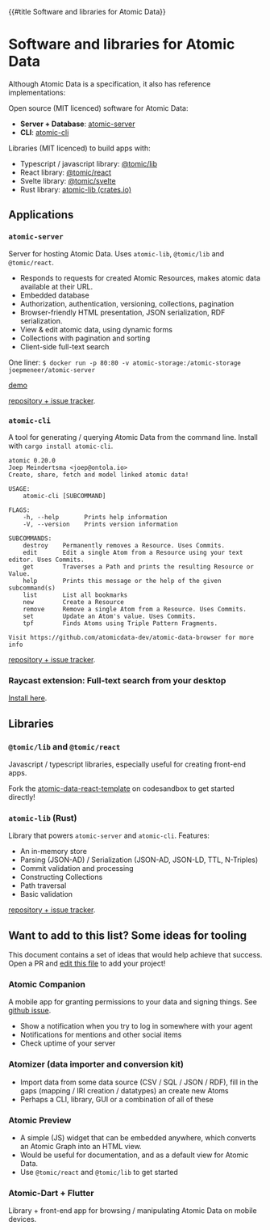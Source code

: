 {{#title Software and libraries for Atomic Data}}
# Software and libraries for Atomic Data

Although Atomic Data is a specification, it also has reference implementations:

Open source (MIT licenced) software for Atomic Data:

- **Server + Database**: [atomic-server](https://github.com/atomicdata-dev/atomic-server)
- **CLI**: [atomic-cli](https://github.com/atomicdata-dev/atomic-server)

Libraries (MIT licenced) to build apps with:

- Typescript / javascript library: [@tomic/lib](js.md)
- React library: [@tomic/react](usecases/react.md)
- Svelte library: [@tomic/svelte](svelte.md)
- Rust library: [atomic-lib (crates.io)](https://crates.io/crates/atomic-lib)

## Applications

### `atomic-server`

Server for hosting Atomic Data. Uses `atomic-lib`, `@tomic/lib` and `@tomic/react`.


- Responds to requests for created Atomic Resources, makes atomic data available at their URL.
- Embedded database
- Authorization, authentication, versioning, collections, pagination
- Browser-friendly HTML presentation, JSON serialization, RDF serialization.
- View & edit atomic data, using dynamic forms
- Collections with pagination and sorting
- Client-side full-text search

One liner: `$ docker run -p 80:80 -v atomic-storage:/atomic-storage joepmeneer/atomic-server`

[demo](https://atomicdata.dev/)

[repository + issue tracker](https://github.com/atomicdata-dev/atomic-data-browser).

### `atomic-cli`

A tool for generating / querying Atomic Data from the command line. Install with `cargo install atomic-cli`.

```
atomic 0.20.0
Joep Meindertsma <joep@ontola.io>
Create, share, fetch and model linked atomic data!

USAGE:
    atomic-cli [SUBCOMMAND]

FLAGS:
    -h, --help       Prints help information
    -V, --version    Prints version information

SUBCOMMANDS:
    destroy    Permanently removes a Resource. Uses Commits.
    edit       Edit a single Atom from a Resource using your text editor. Uses Commits.
    get        Traverses a Path and prints the resulting Resource or Value.
    help       Prints this message or the help of the given subcommand(s)
    list       List all bookmarks
    new        Create a Resource
    remove     Remove a single Atom from a Resource. Uses Commits.
    set        Update an Atom's value. Uses Commits.
    tpf        Finds Atoms using Triple Pattern Fragments.

Visit https://github.com/atomicdata-dev/atomic-data-browser for more info
```

[repository + issue tracker](https://github.com/atomicdata-dev/atomic-data-browser).


### Raycast extension: Full-text search from your desktop

[Install here](https://www.raycast.com/atomicdata-dev/atomic-data-browser).

## Libraries

### `@tomic/lib` and `@tomic/react`

Javascript / typescript libraries, especially useful for creating front-end apps.

Fork the [atomic-data-react-template](https://codesandbox.io/s/atomic-data-react-template-4y9qu?file=/src/MyResource.tsx) on codesandbox to get started directly!

### `atomic-lib` (Rust)

Library that powers `atomic-server` and `atomic-cli`. Features:

- An in-memory store
- Parsing (JSON-AD) / Serialization (JSON-AD, JSON-LD, TTL, N-Triples)
- Commit validation and processing
- Constructing Collections
- Path traversal
- Basic validation

[repository + issue tracker](https://github.com/atomicdata-dev/atomic-server).

## Want to add to this list? Some ideas for tooling

This document contains a set of ideas that would help achieve that success.
Open a PR and [edit this file](https://github.com/atomicdata-dev/atomic-server/edit/develop/docs/src/tooling.md) to add your project!

### Atomic Companion

A mobile app for granting permissions to your data and signing things. See [github issue](https://github.com/ontola/atomic-data-docs/issues/45).

- Show a notification when you try to log in somewhere with your agent
- Notifications for mentions and other social items
- Check uptime of your server

### Atomizer (data importer and conversion kit)

- Import data from some data source (CSV / SQL / JSON / RDF), fill in the gaps (mapping / IRI creation / datatypes) an create new Atoms
- Perhaps a CLI, library, GUI or a combination of all of these

### Atomic Preview

- A simple (JS) widget that can be embedded anywhere, which converts an Atomic Graph into an HTML view.
- Would be useful for documentation, and as a default view for Atomic Data.
- Use `@tomic/react` and `@tomic/lib` to get started

### Atomic-Dart + Flutter

Library + front-end app for browsing / manipulating Atomic Data on mobile devices.
